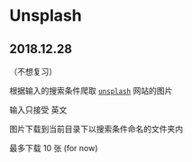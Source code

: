 # Unsplash

## 2018.12.28

（不想复习）

根据输入的搜索条件爬取 [`unsplash`](https://unsplash.com/) 网站的图片

输入只接受 英文

图片下载到当前目录下以搜索条件命名的文件夹内

最多下载 10 张 (for now)

